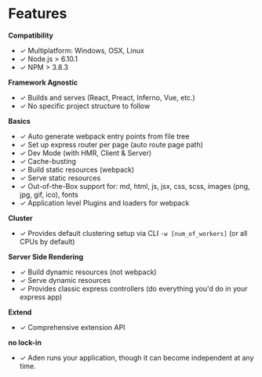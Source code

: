 # Features
**Compatibility**
-  ✓ Multiplatform: Windows, OSX, Linux
-  ✓ Node.js > 6.10.1
-  ✓ NPM > 3.8.3

**Framework Agnostic**
-  ✓ Builds and serves (React, Preact, Inferno, Vue, etc.)
-  ✓ No specific project structure to follow

**Basics**
-  ✓ Auto generate webpack entry points from file tree
-  ✓ Set up express router per page (auto route page path)
-  ✓ Dev Mode (with HMR, Client & Server)
-  ✓ Cache-busting
-  ✓ Build static resources (webpack)
-  ✓ Serve static resources
-  ✓ Out-of-the-Box support for: md, html, js, jsx, css, scss, images (png, jpg, gif, ico), fonts
-  ✓ Application level Plugins and loaders for webpack

**Cluster**
-  ✓ Provides default clustering setup via CLI `-w [num_of_workers]` (or all CPUs by default)

**Server Side Rendering**
-  ✓ Build dynamic resources (not webpack)
-  ✓ Serve dynamic resources
-  ✓ Provides classic express controllers (do everything you'd do in your express app)

**Extend**
-  ✓ Comprehensive extension API

**no lock-in**
-  ✓ Aden runs your application, though it can become independent at any time.
